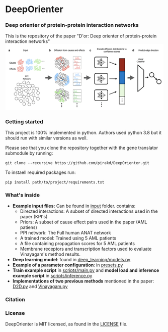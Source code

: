 # DeepOrienter
### Deep orienter of protein-protein interaction networks
This is the repository of the paper "D'or: Deep orienter of protein-protein interaction networks"
<img src="scheme.jpg" width="600"/>

### Getting started
This project is 100% implemented in python. Authors used python 3.8 but it should run with similar versions as well.

Please see that you clone the repository together with the gene translator submodule by running:
```
git clone --recursive https://github.com/pirakd/DeepOrienter.git
```
To instaell required packages run:
``` 
pip install path/to/project/requirements.txt
```

### What's inside
 - **Example input files:** Can be found in [input](input) folder. contains:
    - Directed interactions: A subset of directed interactions used in the paper (KPI's)
    - Priors: A subset of cause effect pairs used in the paper (AML patiens)
    - PPI network: The Full human ANAT network
    - A trained model: Trained using 5 AML patients
    - A file containing propagation scores for 5 AML patients
    - Membrane receptors and transcription factors used to evaluate Vinayagam's method results.
- **Deep learning model**: found in [deep_learning/models.py](deep_learning/models.py)
- **Example of a parameter configuration**: in [presets.py](presets.py)
- **Train example script** in [scripts/main.py](scripts/main.py) and **model load and inference example script** in [scripts/inference.py](scripts/inference.py)
- **Implementations of two previous methods** mentioned in the paper: [D2D.py](D2D.py) and [Vinayagam.py](Vinayagam.py)


### Citation 


### License
DeepOrienter is MIT licensed, as found in the [LICENSE](LICENSE) file.
